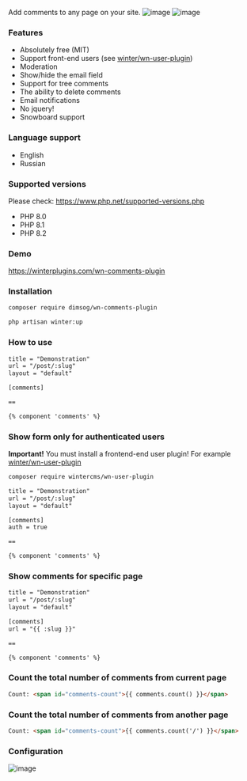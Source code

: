 Add comments to any page on your site.
![image](https://github-production-user-asset-6210df.s3.amazonaws.com/904958/255288315-dcd1a143-0fce-4c7c-a2d9-967291fc503f.png)
![image](https://user-images.githubusercontent.com/904958/209521953-3ae2ab52-b63d-4d80-b33d-7a0a63bf61ed.png)


### Features
* Absolutely free (MIT)
* Support front-end users (see [winter/wn-user-plugin](https://github.com/wintercms/wn-user-plugin))
* Moderation
* Show/hide the email field
* Support for tree comments
* The ability to delete comments
* Email notifications
* No jquery!
* Snowboard support

### Language support
* English
* Russian

### Supported versions
Please check: https://www.php.net/supported-versions.php
* PHP 8.0
* PHP 8.1
* PHP 8.2

### Demo
https://winterplugins.com/wn-comments-plugin

### Installation
```bash
composer require dimsog/wn-comments-plugin
```

```bash
php artisan winter:up
```

### How to use
```html
title = "Demonstration"
url = "/post/:slug"
layout = "default"

[comments]

==

{% component 'comments' %}

```

### Show form only for authenticated users
<strong>Important!</strong>
You must install a frontend-end user plugin! For example [winter/wn-user-plugin](https://github.com/wintercms/wn-user-plugin)
```bash
composer require wintercms/wn-user-plugin
```
```html
title = "Demonstration"
url = "/post/:slug"
layout = "default"

[comments]
auth = true

==

{% component 'comments' %}

```

### Show comments for specific page
```html
title = "Demonstration"
url = "/post/:slug"
layout = "default"

[comments]
url = "{{ :slug }}"

==

{% component 'comments' %}
```


### Count the total number of comments from current page
```html
Count: <span id="comments-count">{{ comments.count() }}</span>
```

### Count the total number of comments from another page
```html
Count: <span id="comments-count">{{ comments.count('/') }}</span>
```


### Configuration
![image](https://user-images.githubusercontent.com/904958/211208685-4f0603da-1bef-4fba-9791-f25460b3a2da.png)
